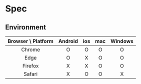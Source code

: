 # Spec

## Environment

| Browser \ Platform | Android | ios | mac | Windows |
| :----------------: | :-----: | :-: | :-: | :-----: |
|       Chrome       |    O    |  O  |  O  |    O    |
|        Edge        |    O    |  X  |  O  |    O    |
|      Firefox       |    X    |  X  |  O  |    O    |
|       Safari       |    X    |  O  |  O  |    X    |

